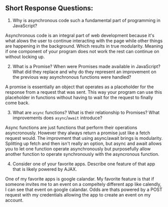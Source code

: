## Short Response Questions:

1. Why is asynchronous code such a fundamental part of programming in JavaScript?

Asynchronous code is an integral part of web development because it's what alows the user to continue interacting with the page while other things are happening in the background. Which results in true modularity. Meaning if one component of your program does not work the rest can continue on without locking up.

2. What is a Promise? When were Promises made available in JavaScript? What did they replace and why do they represent an improvement on the previous way asynchronous functions were handled?

A promise is essentially an object that operates as a placeholder for the response from a request that was sent. This way your program can use this placeholder in functions without having to wait for the request to finally come back. 

3. What are `async` functions? What is their relationship to Promises? What improvements does `async`/`await` introduce?

Async functions are just functions that perform their operations asyncronously. However they always return a promise just like a fetch request would. The improvment that using async/await brings is modularity. Splitting up fetch and then isn't really an option, but async and await allows you to let one function operate asynchronously but purposefully allow another function to operate synchronously with the asyncronous function.

4. Consider one of your favorite apps. Describe one feature of that app that is likely powered by AJAX.

One of my favorite apps is google calandar. My favorite feature is that if someone invites me to an event on a compeltely different app like calendly, I can see that event on google calandar. Odds are thats powered by a POST request with my credentials allowing the app to create an event on my account.